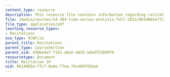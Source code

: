 ```yaml
---
content_type: resource
description: This resource file contains information regarding recitation 10.
file: /media/courses/14-384-time-series-analysis-fall-2013/0614065effc70a4e77ea7dc466f956ae_MIT14_384F13_rec10.pdf
file_type: application/pdf
learning_resource_types:
- Recitations
ocw_type: OCWFile
parent_title: Recitations
parent_type: CourseSection
parent_uid: 430be4a7-f1b2-abe2-a825-adedf5289076
resourcetype: Document
title: Recitation 10
uid: 0614065e-ffc7-0a4e-77ea-7dc466f956ae
---
```

